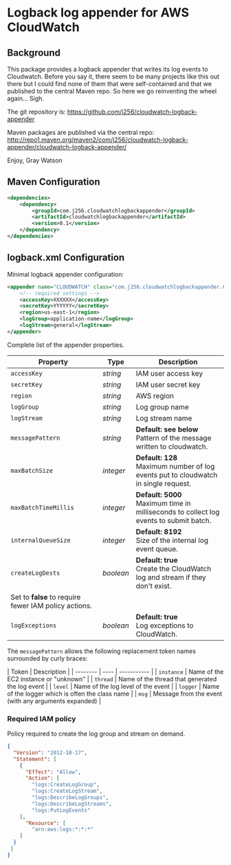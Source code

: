 # Logback log appender for AWS CloudWatch

## Background

This package provides a logback appender that writes its log events to Cloudwatch.  Before you say it,
there seem to be many projects like this out there but I could find none of them that were
self-contained and that we published to the central Maven repo.  So here we go reinventing the wheel
again...  Sigh.

The git repository is:
	https://github.com/j256/cloudwatch-logback-appender

Maven packages are published via the central repo:
	http://repo1.maven.org/maven2/com/j256/cloudwatch-logback-appender/cloudwatch-logback-appender/

Enjoy,
Gray Watson

## Maven Configuration

``` xml
<dependencies>
	<dependency>
		<groupId>com.j256.cloudwatchlogbackappender</groupId>
		<artifactId>cloudwatchlogbackappender</artifactId>
		<version>0.1</version>
	</dependency>
</dependencies>
```

## logback.xml Configuration

Minimal logback appender configuration:

``` xml
<appender name="CLOUDWATCH" class="com.j256.cloudwatchlogbackappender.CloudWatchAppender">
    <!-- required settings -->
    <accessKey>XXXXXX</accessKey>
    <secretKey>YYYYYY</secretKey>
    <region>us-east-1</region>
    <logGroup>application-name</logGroup>
    <logStream>general</logStream>
</appender>
```

Complete list of the appender properties.

| Property | Type | Description |
| -------- | ---- | ----------- |
| `accessKey` | *string* | IAM user access key |
| `secretKey` | *string* | IAM user secret key |
| `region` | *string* | AWS region |
| `logGroup` | *string* | Log group name |
| `logStream` | *string* | Log stream name |
| `messagePattern` | *string* | **Default: see below**<br/> Pattern of the message written to cloudwatch. |
| `maxBatchSize` | *integer* | **Default: 128**<br/>Maximum number of log events put to cloudwatch in single request. |
| `maxBatchTimeMillis` | *integer* | **Default: 5000**<br/>Maximum time in milliseconds to collect log events to submit batch. |
| `internalQueueSize` | *integer* | **Default: 8192**<br/>Size of the internal log event queue. |
| `createLogDests` | *boolean* | **Default: true**<br/>Create the CloudWatch log and stream if they don't exist.
Set to **false** to require fewer IAM policy actions. |
| `logExceptions` | *boolean* | **Default: true**<br/>Log exceptions to CloudWatch. |

The ```messagePattern``` allows the following replacement token names surrounded by curly braces: 

| Token | Description |
| -------- | ---- | ----------- |
| `instance` | Name of the EC2 instance or "unknown" |
| `thread` | Name of the thread that generated the log event |
| `level` | Name of the log level of the event |
| `logger` | Name of the logger which is often the class name |
| `msg` | Message from the event (with any arguments expanded) |

### Required IAM policy

Policy required to create the log group and stream on demand.

```json
{
  "Version": "2012-10-17",
  "Statement": [
    {
      "Effect": "Allow",
      "Action": [
        "logs:CreateLogGroup",
        "logs:CreateLogStream",
        "logs:DescribeLogGroups",
        "logs:DescribeLogStreams",
        "logs:PutLogEvents"
    ],
      "Resource": [
        "arn:aws:logs:*:*:*"
    ]
  }
 ]
}
```
